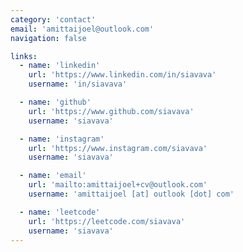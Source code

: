 ```yaml
---
category: 'contact'
email: 'amittaijoel@outlook.com'
navigation: false

links:
  - name: 'linkedin'
    url: 'https://www.linkedin.com/in/siavava'
    username: 'in/siavava'

  - name: 'github'
    url: 'https://www.github.com/siavava'
    username: 'siavava'

  - name: 'instagram'
    url: 'https://www.instagram.com/siavava'
    username: 'siavava'

  - name: 'email'
    url: 'mailto:amittaijoel+cv@outlook.com'
    username: 'amittaijoel [at] outlook [dot] com'

  - name: 'leetcode'
    url: 'https://leetcode.com/siavava'
    username: 'siavava'
---
```

